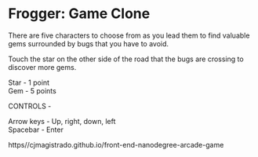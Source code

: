 Frogger: Game Clone
================================

There are five characters to choose from as you lead them to find valuable gems
surrounded by bugs that you have to avoid.

Touch the star on the other side of the road that the bugs
are crossing to discover more gems.

Star - 1 point<br>
Gem - 5 points

CONTROLS -

Arrow keys - Up, right, down, left<br>
Spacebar - Enter

https//cjmagistrado.github.io/front-end-nanodegree-arcade-game
